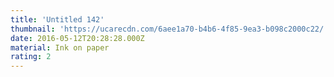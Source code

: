 ```yaml
---
title: 'Untitled 142'
thumbnail: 'https://ucarecdn.com/6aee1a70-b4b6-4f85-9ea3-b098c2000c22/'
date: 2016-05-12T20:28:28.000Z
material: Ink on paper
rating: 2
---
```

